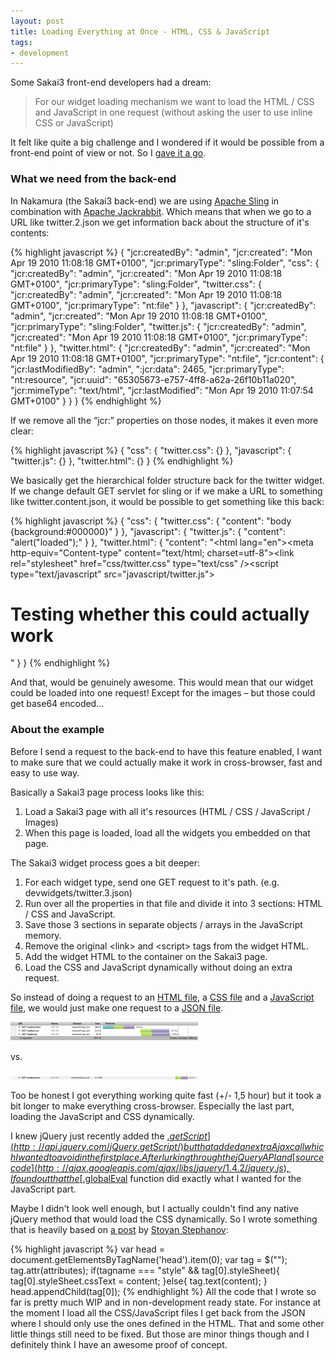```yaml
---
layout: post
title: Loading Everything at Once - HTML, CSS & JavaScript
tags:
- development
---
```


Some Sakai3 front-end developers had a dream:

> For our widget loading mechanism we want to load the HTML / CSS and JavaScript in one request (without asking the user to use inline CSS or JavaScript)

It felt like quite a big challenge and I wondered if it would be possible from a front-end point of view or not. So I [gave it a go](http://christianv.github.com/everythingatonce/index.html).

### What we need from the back-end

In Nakamura (the Sakai3 back-end) we are using [Apache Sling](http://sling.apache.org/site/index.html) in combination with [Apache Jackrabbit](http://jackrabbit.apache.org/). Which means that when we go to a URL like twitter.2.json we get information back about the structure of it's contents:


{% highlight javascript %}
{
    "jcr:createdBy": "admin",
    "jcr:created": "Mon Apr 19 2010 11:08:18 GMT+0100",
    "jcr:primaryType": "sling:Folder",
    "css": {
        "jcr:createdBy": "admin",
        "jcr:created": "Mon Apr 19 2010 11:08:18 GMT+0100",
        "jcr:primaryType": "sling:Folder",
        "twitter.css": {
            "jcr:createdBy": "admin",
            "jcr:created": "Mon Apr 19 2010 11:08:18 GMT+0100",
            "jcr:primaryType": "nt:file"
        }
    },
    "javascript": {
        "jcr:createdBy": "admin",
        "jcr:created": "Mon Apr 19 2010 11:08:18 GMT+0100",
        "jcr:primaryType": "sling:Folder",
        "twitter.js": {
            "jcr:createdBy": "admin",
            "jcr:created": "Mon Apr 19 2010 11:08:18 GMT+0100",
            "jcr:primaryType": "nt:file"
        }
    },
    "twitter.html": {
        "jcr:createdBy": "admin",
        "jcr:created": "Mon Apr 19 2010 11:08:18 GMT+0100",
        "jcr:primaryType": "nt:file",
        "jcr:content": {
            "jcr:lastModifiedBy": "admin",
            ":jcr:data": 2465,
            "jcr:primaryType": "nt:resource",
            "jcr:uuid": "65305673-e757-4ff8-a62a-26f10b11a020",
            "jcr:mimeType": "text/html",
            "jcr:lastModified": "Mon Apr 19 2010 11:07:54 GMT+0100"
        }
    }
}
{% endhighlight %}

If we remove all the “jcr:” properties on those nodes, it makes it even more clear:

{% highlight javascript %}
{
    "css": {
        "twitter.css": {}
    },
    "javascript": {
        "twitter.js": {}
    },
    "twitter.html": {}
}
{% endhighlight %}

We basically get the hierarchical folder structure back for the twitter widget. If we change default GET servlet for sling or if we make a URL to something like twitter.content.json, it would be possible to get something like this back:

{% highlight javascript %}
{
    "css": {
        "twitter.css": {
            "content": "body {background:#000000}"
        }
    },
    "javascript": {
        "twitter.js": {
            "content": "alert(\"loaded\");"
        }
    },
    "twitter.html": {
        "content": "<!DOCTYPE html><html lang=\"en\"><head><meta http-equiv=\"Content-type\" content=\"text/html; charset=utf-8\"><title>Loaded page</title><link rel=\"stylesheet\" href=\"css/twitter.css\" type=\"text/css\" /><script type=\"text/javascript\" src=\"javascript/twitter.js\"></script></head><body><h1>Testing whether this could actually work</h1></body></html>"
    }
}
{% endhighlight %}

And that, would be genuinely awesome. This would mean that our widget could be loaded into one request! Except for the images – but those could get base64 encoded…

### About the example

Before I send a request to the back-end to have this feature enabled, I want to make sure that we could actually make it work in cross-browser, fast and easy to use way.

Basically a Sakai3 page process looks like this:

1. Load a Sakai3 page with all it's resources (HTML / CSS / JavaScript / Images)
2. When this page is loaded, load all the widgets you embedded on that page.

The Sakai3 widget process goes a bit deeper:

1. For each widget type, send one GET request to it's path. (e.g. devwidgets/twitter.3.json)
2. Run over all the properties in that file and divide it into 3 sections: HTML / CSS and JavaScript.
3. Save those 3 sections in separate objects / arrays in the JavaScript memory.
4. Remove the original &lt;link&gt; and &lt;script&gt; tags from the widget HTML.
5. Add the widget HTML to the container on the Sakai3 page.
6. Load the CSS and JavaScript dynamically without doing an extra request.

So instead of doing a request to an [HTML file](http://christianv.github.com/everythingatonce/loaded.html), a [CSS file](http://christianv.github.com/everythingatonce/css/loaded.css) and a [JavaScript file](http://christianv.github.com/everythingatonce/javascript/loaded.js), we would just make one request to a [JSON file](http://christianv.github.com/everythingatonce/json/widget.json).

[![Doing the requests separately](/img/2010-04-25-perf1.png)](/img/2010-04-25-perf1_b.png)

vs.

[![Doing everything in one request](/img/2010-04-25-perf2.png)](/img/2010-04-25-perf2_b.png)


Too be honest I got everything working quite fast (+/- 1,5 hour) but it took a bit longer to make everything cross-browser. Especially the last part, loading the JavaScript and CSS dynamically.

I knew jQuery just recently added the [$.getScript](http://api.jquery.com/jQuery.getScript/) but that added an extra Ajax call which I wanted to avoid in the first place. After lurking through the jQuery API and [source code](http://ajax.googleapis.com/ajax/libs/jquery/1.4.2/jquery.js), I found out that the [$.globalEval](http://api.jquery.com/jQuery.globalEval/) function did exactly what I wanted for the JavaScript part.

Maybe I didn't look well enough, but I actually couldn't find any native jQuery method that would load the CSS dynamically. So I wrote something that is heavily based on [a post](http://www.phpied.com/dynamic-script-and-style-elements-in-ie/) by [Stoyan Stephanov](http://www.phpied.com/):

{% highlight javascript %}
var head = document.getElementsByTagName('head').item(0);
var tag = $("<link/>");
tag.attr(attributes);
if(tagname === "style" && tag[0].styleSheet){
    tag[0].styleSheet.cssText = content;
}else{
    tag.text(content);
}
head.appendChild(tag[0]);
{% endhighlight %}
All the code that I wrote so far is pretty much WIP and in non-development ready state. For instance at the moment I load all the CSS/JavaScript files I get back from the JSON where I should only use the ones defined in the HTML. That and some other little things still need to be fixed. But those are minor things though and I definitely think I have an awesome proof of concept.
